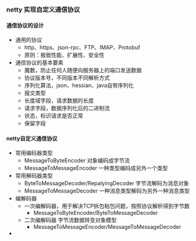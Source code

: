 ### netty 实现自定义通信协议

#### 通信协议的设计
- 通用的协议
	- http、https、json-rpc、FTP、IMAP、Protobuf
	- 原则：极致性能、扩展性、安全性
- 通信协议的基本要素
	- 魔数，防止任何人随便向服务器上的端口发送数据
	- 协议版本号，不同版本不同解析方式
	- 序列化算法，json、hessian、java自带序列化
	- 报文类型
	- 长度域字段，请求数据的长度
	- 请求字段，数据序列化后的二进制流
	- 状态，标识请求是否正常
	- 保留字段
#### netty自定义通信协议
- 常用编码器类型
	- MessageToByteEncoder 对象编码成字节流
	- MessageToMessageEncoder 一种类型编码成另外一个类型
- 常用解码器类型
	- ByteToMessageDecoder/RepalyingDecoder 字节流解码为消息对象
	- MessageToMessageDecoder 一种消息类型解码为另外一种消息类型
- 编解码器
	- 一次编解码器，用于解决TCP拆包粘包问题，按照协议解析得到字节数
		- MessageToByteEncoder/ByteToMessageDecoder
	- 二次编解码器 字节流数据转变对象模型
		- MessageToMessageEncoder/MessageToMessageDecoder
- 
